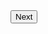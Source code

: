 <!DOCTYPE html>

<head>
<script src="/assets/jquery.js"></script>
<style>
</style>
</head>

<body>
<div class="prompt"></div>
<button>Next</button>
<script>
// List of prompts for the user
var prompts = [
	'Type your name',
	'Type an adjective',
	'Type a noun'
   ];

// Keep track of current prompt we're on
var currentPrompt = 0;

// A function that will call the next prompt
var nextPrompt = function() {
	// if there is a next prompt
	if (currentPrompt < prompts.length) {
		// put first prompt in all html elements with class 
		$('.prompt').html(prompts[currentPrompt]);
		// move the next prompt into variable currentPrompt 
		currentPrompt = currentPrompt + 1;
	}
	//or else if were at the end of the array
	else {
		// put a new message into the html.
		$('.prompt').html("that's all for now!");
	}
}

// run nextPrompt function when button is clicked
$('button').click(function() {
	nextPrompt();
});

// Show the first prompt as soon as js loads
nextPrompt();
</script>

</body>
